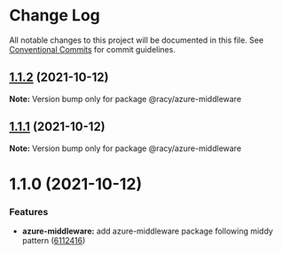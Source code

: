 # Change Log

All notable changes to this project will be documented in this file.
See [Conventional Commits](https://conventionalcommits.org) for commit guidelines.

## [1.1.2](https://github.com/diegoazh/racy/compare/@racy/azure-middleware@1.1.1...@racy/azure-middleware@1.1.2) (2021-10-12)

**Note:** Version bump only for package @racy/azure-middleware





## [1.1.1](https://github.com/diegoazh/racy/compare/@racy/azure-middleware@1.1.0...@racy/azure-middleware@1.1.1) (2021-10-12)

**Note:** Version bump only for package @racy/azure-middleware





# 1.1.0 (2021-10-12)


### Features

* **azure-middleware:** add azure-middleware package following middy pattern ([6112416](https://github.com/diegoazh/racy/commit/61124169fa2acafd0f4fac331c6a15a18d79455a))
